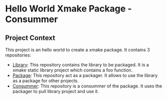 # Hello World Xmake Package - Consummer

## Project Context

This project is an hello world to create a xmake package. It contains 3 repositories:
- [Library](https://github.com/Miou-zora/HelloWorldXmakePackage-Lib): This repository contains the library to be packaged. It is a xmake static library project which contains a foo function.
- [Package](https://github.com/Miou-zora/HelloWorldXmakePackage-Package): This repository act as a packager. It allows to use the library as a package for other projects.
- [Consummer](https://github.com/Miou-zora/HelloWorldXmakePackage-Consummer): This repository is a consummer of the package. It uses the packager to pull library project and use it. 
